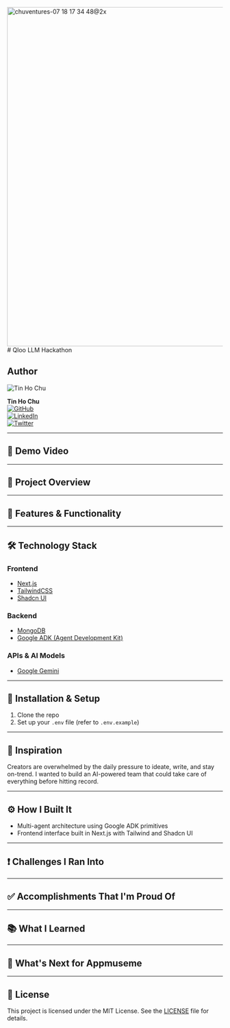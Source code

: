<img width="2782" height="792" alt="chuventures-07 18 17 34 48@2x" src="https://github.com/user-attachments/assets/7104e150-eaf6-4d8b-aabe-a6ba614a6810" />
# Qloo LLM Hackathon

## Author

![Tin Ho Chu](https://github.com/tinhochu.png?size=50)

**Tin Ho Chu**  
[![GitHub](https://img.shields.io/badge/GitHub-@tinhochu-181717?logo=github)](https://github.com/tinhochu)  
[![LinkedIn](https://img.shields.io/badge/LinkedIn-Tin_Ho_Chu-blue?logo=linkedIn)](https://linkedin.com/in/tinhochu)  
[![Twitter](https://img.shields.io/badge/@tinhochu-000000?logo=x)](https://x.com/tinhochu)

---


## 🎥 Demo Video

---

## 🚀 Project Overview

---

## 🧠 Features & Functionality

---

## 🛠️ Technology Stack

### Frontend

- [Next.js](https://nextjs.org)
- [TailwindCSS](https://tailwindcss.com)
- [Shadcn UI](https://ui.shadcn.com)

### Backend

- [MongoDB](https://www.mongodb.com/)
- [Google ADK (Agent Development Kit)](https://github.com/google/agent-development-kit)

### APIs & AI Models

- [Google Gemini](https://developers.google.com/gemini)

---

## 📡 Installation & Setup

1. Clone the repo
2. Set up your `.env` file (refer to `.env.example`)

---

## 🧠 Inspiration

Creators are overwhelmed by the daily pressure to ideate, write, and stay on-trend. I wanted to build an AI-powered team that could take care of everything before hitting record.

---

## ⚙️ How I Built It

- Multi-agent architecture using Google ADK primitives
- Frontend interface built in Next.js with Tailwind and Shadcn UI

---

## ❗ Challenges I Ran Into

---

## ✅ Accomplishments That I'm Proud Of

---

## 📚 What I Learned

---

## 🔮 What's Next for Appmuseme

---

## 📝 License

This project is licensed under the MIT License. See the [LICENSE](LICENSE) file for details.
